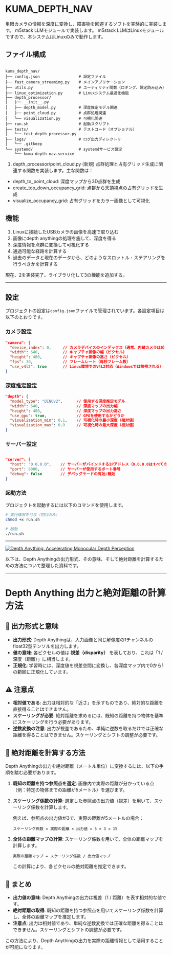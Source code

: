 # KUMA_DEPTH_NAV

単眼カメラの情報を深度に変換し、障害物を回避するソフトを実験的に実装します。
m5stack LLMモジュールで実装します。
m5stack LLMはLinuxモジュールですので、本システムはLinuxのみで動作します。

## ファイル構成

```

kuma_depth_nav/
├── config.json                 # 設定ファイル
├── fast_camera_streaming.py    # メインアプリケーション
├── utils.py                    # ユーティリティ関数（ロギング、設定読み込み）
├── linux_optimization.py       # Linuxシステム最適化機能
├── depth_processor/
│   ├── __init__.py
│   ├── depth_model.py          # 深度推定モデル関連
│   ├── point_cloud.py          # 点群処理関連
│   └── visualization.py        # 可視化関連
├── run.sh                      # 起動スクリプト
├── tests/                      # テストコード（オプショナル）
│   └── test_depth_processor.py
├── logs/                       # ログ出力ディレクトリ
│   └── .gitkeep
└── systemd/                    # systemdサービス設定
    └── kuma-depth-nav.service

```

1. depth_processor/point_cloud.py (新規)
点群処理と占有グリッド生成に関連する関数を実装します。主な関数は：

+ depth_to_point_cloud: 深度マップから3D点群を生成
+ create_top_down_occupancy_grid: 点群から天頂視点の占有グリッドを生成
+ visualize_occupancy_grid: 占有グリッドをカラー画像として可視化

## 機能

1. Linuxに接続したUSBカメラの画像を高速で取り込む
2. 画像にdepth anythingの処理を施して、深度を得る
3. 深度情報を点群に変換して可視化する
4. 通過可能な経路を計算する
5. 過去のデータと現在のデータから、どのようなスロットル・ステアリングを行うべきかを計算する

現在、2を実装完了。ライブラリ化して3の機能を追加する。


----

## 設定

プロジェクトの設定は`config.json`ファイルで管理されています。各設定項目は以下のとおりです。

### カメラ設定

```json
"camera": {
  "device_index": 0,     // カメラデバイスのインデックス（通常、内蔵カメラは0）
  "width": 640,          // キャプチャ画像の幅（ピクセル）
  "height": 480,         // キャプチャ画像の高さ（ピクセル）
  "fps": 30,             // フレームレート（毎秒フレーム数）
  "use_v4l2": true       // Linux環境でのV4L2対応（Windowsでは無視される）
}
```

### 深度推定設定

```json
"depth": {
  "model_type": "DINOv2",      // 使用する深度推定モデル
  "width": 640,                // 深度マップの出力幅
  "height": 480,               // 深度マップの出力高さ
  "use_gpu": true,             // GPUを使用するかどうか
  "visualization_min": 0.1,    // 可視化時の最小深度（相対値）
  "visualization_max": 0.9     // 可視化時の最大深度（相対値）
}
```

### サーバー設定

```json

"server": {
  "host": "0.0.0.0",    // サーバーがバインドするIPアドレス（0.0.0.0はすべてのネットワークインターフェースを意味する）
  "port": 8000,         // サーバーが使用するポート番号
  "debug": false        // デバッグモードの有効/無効
}
```

### 起動方法
プロジェクトを起動するには以下のコマンドを使用します。

```bash
# 実行権限を付与（初回のみ）
chmod +x run.sh

# 起動
./run.sh
```

----

[![Depth Anything: Accelerating Monocular Depth Perception](https://tse1.mm.bing.net/th?id=OIP.SbIO7cLsmvgcyXZhDMs9mQHaCo\&cb=iwc1\&pid=Api)](https://learnopencv.com/depth-anything/)

以下は、Depth Anythingの出力形式、その意味、そして絶対距離を計算するための方法について整理した資料です。

---

# Depth Anything 出力と絶対距離の計算方法

## 📌 出力形式と意味

* **出力形式**: Depth Anythingは、入力画像と同じ解像度の1チャンネルのfloat32型テンソルを出力します。
* **値の意味**: 各ピクセルの値は **視差（disparity）** を表しており、これは「1 / 深度（距離）」に相当します。&#x20;
* **正規化**: 学習時には、深度値を視差空間に変換し、各深度マップ内で0から1の範囲に正規化しています。&#x20;

## ⚠️ 注意点

* **相対値である**: 出力は相対的な「近さ」を示すものであり、絶対的な距離を直接得ることはできません。
* **スケーリングが必要**: 絶対距離を求めるには、既知の距離を持つ物体を基準にスケーリングを行う必要があります。
* **逆数変換の注意**: 出力が視差であるため、単純に逆数を取るだけでは正確な距離を得ることはできません。スケーリングとシフトの調整が必要です。

## 🧮 絶対距離を計算する方法

Depth Anythingの出力を絶対距離（メートル単位）に変換するには、以下の手順を踏む必要があります。

1. **既知の距離を持つ参照点を選定**: 画像内で実際の距離が分かっている点（例：特定の物体までの距離が5メートル）を選びます。

2. **スケーリング係数の計算**: 選定した参照点の出力値（視差）を用いて、スケーリング係数を計算します。

   例えば、参照点の出力値が3で、実際の距離が5メートルの場合：

   ```
   スケーリング係数 = 実際の距離 × 出力値 = 5 × 3 = 15
   ```

3. **全体の距離マップの計算**: スケーリング係数を用いて、全体の距離マップを計算します。

   ```
   実際の距離マップ = スケーリング係数 / 出力値マップ
   ```

   この計算により、各ピクセルの絶対距離を推定できます。

## 📝 まとめ

* **出力値の意味**: Depth Anythingの出力は視差（1 / 距離）を表す相対的な値です。
* **絶対距離の取得**: 既知の距離を持つ参照点を用いてスケーリング係数を計算し、全体の距離マップを推定します。
* **注意点**: 出力は相対値であり、単純な逆数変換では正確な距離を得ることはできません。スケーリングとシフトの調整が必要です。

この方法により、Depth Anythingの出力を実際の距離情報として活用することが可能になります。
